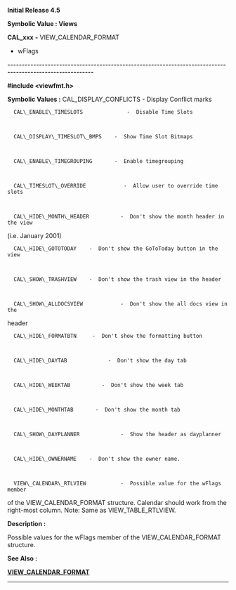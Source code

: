 




<!--
 /\* Font Definitions \*/
 @font-face
 {font-family:Helv;
 panose-1:2 11 6 4 2 2 2 3 2 4;}
@font-face
 {font-family:"Cambria Math";
 panose-1:2 4 5 3 5 4 6 3 2 4;}
 /\* Style Definitions \*/
 p.MsoNormal, li.MsoNormal, div.MsoNormal
 {margin-top:0cm;
 margin-right:0cm;
 margin-bottom:8.0pt;
 margin-left:0cm;
 line-height:107%;
 font-size:11.0pt;
 font-family:"Calibri",sans-serif;}
.MsoChpDefault
 {font-size:11.0pt;}
.MsoPapDefault
 {margin-bottom:8.0pt;
 line-height:107%;}
 /\* Page Definitions \*/
 @page WordSection1
 {size:612.0pt 792.0pt;
 margin:72.0pt 72.0pt 72.0pt 72.0pt;}
div.WordSection1
 {page:WordSection1;}
-->




**Initial Release 4.5**



**Symbolic Value : Views**



**CAL\_xxx** **-** VIEW\_CALENDAR\_FORMAT
- wFlags


**----------------------------------------------------------------------------------------------------------**



**#include <viewfmt.h>**


 **Symbolic Values :**      CAL\_DISPLAY\_CONFLICTS             -  Display Conflict marks  

  

      CAL\_ENABLE\_TIMESLOTS              -  Disable Time Slots  

  

      CAL\_DISPLAY\_TIMESLOT\_BMPS    -  Show Time Slot Bitmaps  

  

      CAL\_ENABLE\_TIMEGROUPING       -  Enable timegrouping  

  

      CAL\_TIMESLOT\_OVERRIDE            -  Allow user to override time slots  

  

      CAL\_HIDE\_MONTH\_HEADER          -  Don't show the month header in the view
(i.e. January 2001)  

  

      CAL\_HIDE\_GOTOTODAY    -  Don't show the GoToToday button in the view  

  

      CAL\_SHOW\_TRASHVIEW    -  Don't show the trash view in the header  

  

      CAL\_SHOW\_ALLDOCSVIEW            -  Don't show the all docs view in the
header  

  

      CAL\_HIDE\_FORMATBTN     -  Don't show the formatting button  

  

      CAL\_HIDE\_DAYTAB             -  Don't show the day tab  

  

      CAL\_HIDE\_WEEKTAB          -  Don't show the week tab  

  

      CAL\_HIDE\_MONTHTAB       -  Don't show the month tab  

  

      CAL\_SHOW\_DAYPLANNER             -  Show the header as dayplanner  

  

      CAL\_HIDE\_OWNERNAME    -  Don't show the owner name.  

  

      VIEW\_CALENDAR\_RTLVIEW           -  Possible value for the wFlags member
of the VIEW\_CALENDAR\_FORMAT structure. Calendar should work from the right-most
column. Note: Same as VIEW\_TABLE\_RTLVIEW.  

  




**Description :**



Possible
values for the wFlags member of the VIEW\_CALENDAR\_FORMAT structure.


 **See Also :**


**[VIEW\_CALENDAR\_FORMAT](VIEW_CALENDAR_FORMAT.md)**



----------------------------------------------------------------------------------------------------------


 





